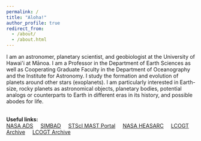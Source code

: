 ```yaml
---
permalink: /
title: "Aloha!"
author_profile: true
redirect_from: 
  - /about/
  - /about.html
---
```


I am an astronomer, planetary scientist, and geobiologist at the University of Hawai'i at Mānoa.  I am a Professor in the Department of Earth Sciences as well as Cooperating Graduate Faculty in the Department of Oceanography and the Institute for Astronomy.  I study the formation and evolution of planets around other stars (exoplanets).  I am particularly interested in Earth-size, rocky planets as astronomical objects, planetary bodies, potential analogs or counterparts to Earth in different eras in its history, and possible abodes for life.   

<br>
<b>Useful links:</b>
<br>
<a href="https://ui.adsabs.harvard.edu/classic-form" target="_blank">NASA ADS</a> &nbsp; &nbsp;
<a href="https://simbad.u-strasbg.fr/simbad/sim-fbasic" target="_blank">SIMBAD</a> &nbsp; &nbsp;
<a href="https://mast.stsci.edu/portal/Mashup/Clients/Mast/Portal.html" target="_blank">STScI MAST Portal</a> &nbsp; &nbsp;
<a href="https://heasarc.gsfc.nasa.gov/" target="_blank">NASA HEASARC</a> &nbsp; &nbsp;
<a href="https://heasarc.gsfc.nasa.gov/" target="_blank">LCOGT Archive</a> &nbsp; &nbsp;
<a href="https://archive.lco.global/" target="_blank">LCOGT Archive</a> &nbsp; &nbsp;
